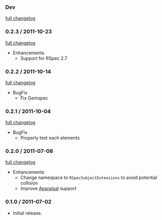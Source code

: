 ### Dev

[full changelog](http://github.com/ZenCocoon/rspec-subject-extensions/compare/v0.2.3...master)

### 0.2.3 / 2011-10-23

[full changelog](http://github.com/ZenCocoon/rspec-subject-extensions/compare/v0.2.2...v0.2.3)

* Enhancements
  * Support for RSpec 2.7

### 0.2.2 / 2011-10-14

[full changelog](http://github.com/ZenCocoon/rspec-subject-extensions/compare/v0.2.1...v0.2.2)

* BugFix
  * Fix Gemspec

### 0.2.1 / 2011-10-04

[full changelog](http://github.com/ZenCocoon/rspec-subject-extensions/compare/v0.2.0...v0.2.1)

* BugFix
  * Properly test each elements

### 0.2.0 / 2011-07-08

[full changelog](http://github.com/ZenCocoon/rspec-subject-extensions/compare/v0.1.0...v0.2.0)

* Enhancements
  * Change namespace to `RSpecSubjectExtensions` to avoid potential collision
  * Improve [Appraisal](https://github.com/thoughtbot/appraisal) support

### 0.1.0 / 2011-07-02

* Initial release.